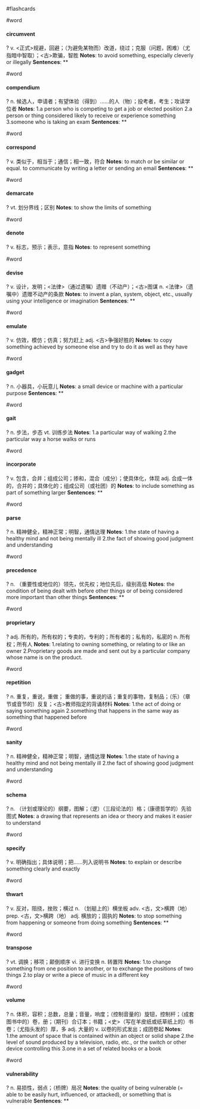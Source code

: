 #flashcards

#word
#### circumvent
?
v. <正式>规避，回避；（为避免某物而）改道，绕过；克服（问题，困难）（尤指暗中智取）；<古>欺骗，智胜
**Notes**:
to avoid something, especially cleverly or illegally
**Sentences**:
**

#word
#### compendium
?
n. 候选人，申请者；有望体验（得到）……的人（物）；投考者，考生；攻读学位者
**Notes**:
1.a person who is competing to get a job or elected position
2.a person or thing considered likely to receive or experience something
3.someone who is taking an exam
**Sentences**:
**

#word
#### correspond
?
v. 类似于，相当于；通信；相一致，符合
**Notes**:
to match or be similar or equal.
to communicate by writing a letter or sending an email
**Sentences**:
**

#word
#### demarcate
?
vt. 划分界线；区别
**Notes**:
to show the limits of something

#word
#### denote
?
v. 标志，预示；表示，意指
**Notes**:
to represent something

#word
#### devise
?
v. 设计，发明；<法律>（通过遗嘱）遗赠（不动产）；<古>图谋
n. <法律>（遗嘱中）遗赠不动产的条款
**Notes**:
to invent a plan, system, object, etc., usually using your intelligence or imagination
**Sentences**:
**

#word
#### emulate
?
v. 仿效，模仿；仿真；努力赶上
adj. <古>争强好胜的
**Notes**:
to copy something achieved by someone else and try to do it as well as they have

#word
#### gadget
?
n. 小器具，小玩意儿
**Notes**:
a small device or machine with a particular purpose
**Sentences**:
**

#word
#### gait
?
n. 步法，步态
vt. 训练步法
**Notes**:
1.a particular way of walking
2.the particular way a horse walks or runs

#word
#### incorporate
?
v. 包含，合并；组成公司；掺和，混合（成分）；使具体化，体现
adj. 合成一体的，合并的；具体化的；组成公司（或社团）的
**Notes**:
to include something as part of something larger
**Sentences**:
**

#word
#### parse
?
n. 精神健全，精神正常；明智，通情达理
**Notes**:
1.the state of having a healthy mind and not being mentally ill
2.the fact of showing good judgment and understanding

#word
#### precedence
?
n. （重要性或地位的）领先，优先权；地位先后，级别高低
**Notes**:
the condition of being dealt with before other things or of being considered more important than other things
**Sentences**:
**

#word
#### proprietary
?
adj. 所有的，所有权的；专卖的，专利的；所有者的；私有的，私密的
n. 所有权；所有人
**Notes**:
1.relating to owning something, or relating to or like an owner
2.Proprietary goods are made and sent out by a particular company whose name is on the product.

#word
#### repetition
?
n. 重复，重说，重做； 重做的事，重说的话；重复的事物，复制品；（乐）（章节或音节的）反复；<古>教师指定的背诵材料
**Notes**:
1.the act of doing or saying something again
2.something that happens in the same way as something that happened before

#word
#### sanity
?
n. 精神健全，精神正常；明智，通情达理
**Notes**:
1.the state of having a healthy mind and not being mentally ill
2.the fact of showing good judgment and understanding

#word
#### schema
?
n. （计划或理论的）纲要，图解；（逻）（三段论法的）格；（康德哲学的）先验图式
**Notes**:
a drawing that represents an idea or theory and makes it easier to understand

#word
#### specify
?
v. 明确指出；具体说明；把……列入说明书
**Notes**:
to explain or describe something clearly and exactly

#word
#### thwart
?
v. 反对，阻挠，挫败；横过
n. （划艇上的）横坐板
adv. <古，文>横跨（地）
prep. <古，文>横跨（地）
adj. 横放的；固执的
**Notes**:
to stop something from happening or someone from doing something
**Sentences**:
**

#word
#### transpose
?
vt. 调换；移项；颠倒顺序
vi. 进行变换
n. 转置阵
**Notes**:
1.to change something from one position to another, or to exchange the positions of two things
2.to play or write a piece of music in a different key

#word
#### volume
?
n. 体积，容积；总数，总量；音量，响度；（控制音量的）旋钮，控制杆；（成套图书中的）卷，册；（期刊）合订本；书籍；<史>（写在羊皮纸或纸草纸上的）书卷；（尤指头发的）厚，多
adj. 大量的
v. 以卷的形式发出；成团卷起
**Notes**:
1.the amount of space that is contained within an object or solid shape
2.the level of sound produced by a television, radio, etc., or the switch or other device controlling this
3.one in a set of related books or a book

#word
#### vulnerability
?
n. 易损性，弱点；（桥牌）局况
**Notes**:
the quality of being vulnerable (= able to be easily hurt, influenced, or attacked), or something that is vulnerable
**Sentences**:
**

